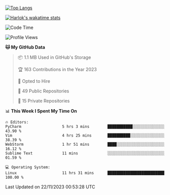 [![Top Langs](https://github-readme-stats.vercel.app/api/top-langs/?username=remisiki&theme=dracula&layout=compact&hide=Jupyter%20Notebook,CSS,HTML&langs_count=10&exclude_repo=GMM-Demux-GUI)](https://github.com/anuraghazra/github-readme-stats)

[![Harlok's wakatime stats](https://github-readme-stats.vercel.app/api/wakatime?username=@remisiki&theme=dracula&layout=compact&langs_count=10&hide=other,html,css,text,json,markdown,jupyter)](https://github.com/anuraghazra/github-readme-stats)

<!--START_SECTION:waka-->
![Code Time](http://img.shields.io/badge/Code%20Time-566%20hrs%2018%20mins-blue)

![Profile Views](http://img.shields.io/badge/Profile%20Views-8-blue)

**🐱 My GitHub Data** 

> 📦 1.1 MB Used in GitHub's Storage 
 > 
> 🏆 163 Contributions in the Year 2023
 > 
> 💼 Opted to Hire
 > 
> 📜 49 Public Repositories 
 > 
> 🔑 15 Private Repositories 
 > 
📊 **This Week I Spent My Time On** 

```text
🔥 Editors: 
PyCharm                  5 hrs 3 mins        ███████████░░░░░░░░░░░░░░   43.90 % 
Vim                      4 hrs 25 mins       ██████████░░░░░░░░░░░░░░░   38.39 % 
WebStorm                 1 hr 51 mins        ████░░░░░░░░░░░░░░░░░░░░░   16.12 % 
Sublime Text             11 mins             ░░░░░░░░░░░░░░░░░░░░░░░░░   01.59 % 

💻 Operating System: 
Linux                    11 hrs 31 mins      █████████████████████████   100.00 % 
```


 Last Updated on 22/11/2023 00:53:28 UTC
<!--END_SECTION:waka-->
